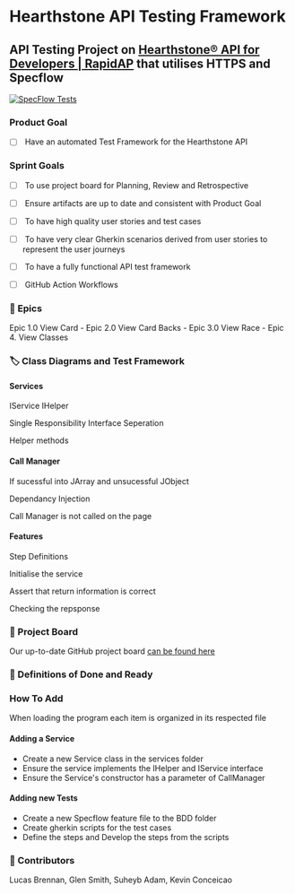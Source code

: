 # Hearthstone API Testing Framework

## API Testing Project on [Hearthstone® API for Developers | RapidAP]((https://rapidapi.com/omgvamp/api/hearthstone)) that utilises HTTPS and Specflow

[![SpecFlow Tests](https://github.com/gleniw/HearthstoneAPITestingFramework/actions/workflows/dotnet.yml/badge.svg)](https://github.com/gleniw/HearthstoneAPITestingFramework/actions/workflows/dotnet.yml)

### Product Goal

* [ ]  Have an automated Test Framework for the Hearthstone API  

### Sprint Goals
* [ ]  To use project board for Planning, Review and Retrospective
* [ ]  Ensure artifacts are up to date and consistent with Product Goal
* [ ]  To have high quality user stories and test cases
* [ ]  To have very clear Gherkin scenarios derived from user stories to represent the user journeys
* [ ]  To have a fully functional API test framework
* [ ]  GitHub Action Workflows


### 🎉️ Epics

Epic 1.0 View Card - Epic 2.0 View Card Backs - Epic 3.0 View Race - Epic 4. View Classes

### 🏷 Class Diagrams and Test Framework

#### Services

IService
IHelper

Single Responsibility
Interface Seperation

Helper methods

#### Call Manager

If sucessful into JArray and unsucessful JObject

Dependancy Injection

Call Manager is not called on the page


#### Features

Step Definitions

Initialise the service

Assert that return information is correct

Checking the repsponse



### 📝 Project Board

Our up-to-date GitHub project board [can be found here](https://github.com/users/gleniw/projects/1)

### 💭 Definitions of Done and Ready

### How To Add

When loading the program each item is organized in its respected file

#### Adding a Service
  - Create a new Service class in the services folder
  - Ensure the service implements the IHelper and IService interface
  - Ensure the Service's constructor has a parameter of CallManager

#### Adding new Tests
- Create a new Specflow feature file to the BDD folder
- Create gherkin scripts for the test cases 
- Define the steps and Develop the steps from the scripts

### 🤺 Contributors

Lucas Brennan,  Glen Smith, Suheyb Adam, Kevin Conceicao
